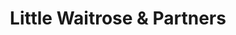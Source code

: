 ---
title: "Little Waitrose & Partners"
url: /alvechurch/little-waitrose-and-partners/
shop: convenience
---